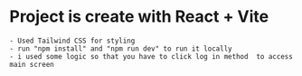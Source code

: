# Project is create with React + Vite

    - Used Tailwind CSS for styling
    - run "npm install" and "npm run dev" to run it locally
    - i used some logic so that you have to click log in method  to access main screen

